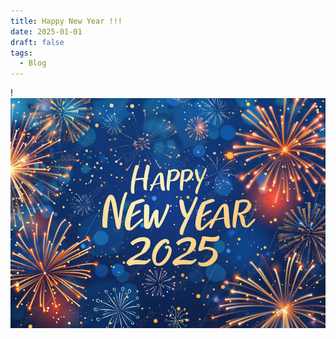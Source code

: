```yaml
---
title: Happy New Year !!!
date: 2025-01-01
draft: false
tags:
  - Blog
---
```

!![Image Description](/images/Pasted%20image%2020250213124509.png)